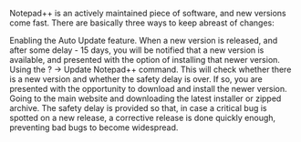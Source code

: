 Notepad++ is an actively maintained piece of software, and new versions come fast. There are basically three ways to keep abreast of changes:

Enabling the Auto Update feature. When a new version is released, and after some delay - 15 days, you will be notified that a new version is available, and presented with the option of installing that newer version.
Using the ? -> Update Notepad++ command. This will check whether there is a new version and whether the safety delay is over. If so, you are presented with the opportunity to download and install the newer version.
Going to the main website and downloading the latest installer or zipped archive.
The safety delay is provided so that, in case a critical bug is spotted on a new release, a corrective release is done quickly enough, preventing bad bugs to become widespread.